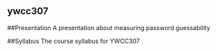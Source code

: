 ## ywcc307

##Presentation
A presentation about measuring password guessability

##Syllabus
The course syllabus for YWCC307
